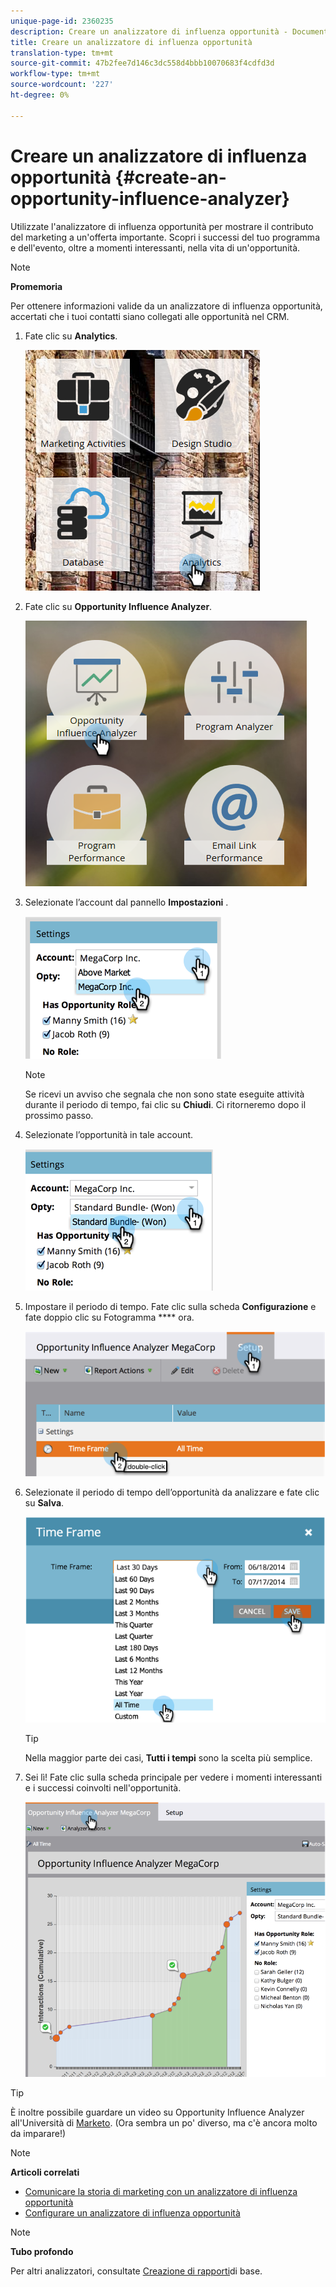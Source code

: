```yaml
---
unique-page-id: 2360235
description: Creare un analizzatore di influenza opportunità - Documenti Marketo - Documentazione prodotto
title: Creare un analizzatore di influenza opportunità
translation-type: tm+mt
source-git-commit: 47b2fee7d146c3dc558d4bbb10070683f4cdfd3d
workflow-type: tm+mt
source-wordcount: '227'
ht-degree: 0%

---
```



# Creare un analizzatore di influenza opportunità {#create-an-opportunity-influence-analyzer}

Utilizzate l&#39;analizzatore di influenza opportunità per mostrare il contributo del marketing a un&#39;offerta importante. Scopri i successi del tuo programma e dell&#39;evento, oltre a momenti interessanti, nella vita di un&#39;opportunità.

>[!NOTE]
>
>**Promemoria**
>
>Per ottenere informazioni valide da un analizzatore di influenza opportunità, accertati che i tuoi contatti siano collegati alle opportunità nel CRM.

1. Fate clic su **Analytics**.

   ![](assets/analytics.png)

1. Fate clic su **Opportunity Influence Analyzer**.

   ![](assets/two.png)

1. Selezionate l’account dal pannello **Impostazioni** .

   ![](assets/image2014-9-17-8-3a56-3a32.png)

   >[!NOTE]
   >
   >Se ricevi un avviso che segnala che non sono state eseguite attività durante il periodo di tempo, fai clic su **Chiudi**. Ci ritorneremo dopo il prossimo passo.

1. Selezionate l’opportunità in tale account.

   ![](assets/image2014-9-17-8-3a56-3a48.png)

1. Impostare il periodo di tempo. Fate clic sulla scheda **Configurazione** e fate doppio clic su Fotogramma **** ora.

   ![](assets/image2014-9-17-8-3a57-3a17.png)

1. Selezionate il periodo di tempo dell’opportunità da analizzare e fate clic su **Salva**.

   ![](assets/image2014-9-17-8-3a57-3a27.png)

   >[!TIP]
   >
   >
   >Nella maggior parte dei casi, **Tutti i tempi** sono la scelta più semplice.

1. Sei lì! Fate clic sulla scheda principale per vedere i momenti interessanti e i successi coinvolti nell&#39;opportunità.

   ![](assets/image2014-9-17-8-3a57-3a42.png)

>[!TIP]
>
>È inoltre possibile guardare un video su Opportunity Influence Analyzer all&#39;Università di [Marketo](https://learn.marketo.com). (Ora sembra un po&#39; diverso, ma c&#39;è ancora molto da imparare!)

>[!NOTE]
>
>**Articoli correlati**
>
>* [Comunicare la storia di marketing con un analizzatore di influenza opportunità](tell-the-marketing-story-with-an-opportunity-influence-analyzer.md)
>* [Configurare un analizzatore di influenza opportunità](configure-an-opportunity-influence-analyzer.md)

>



>[!NOTE]
>
>**Tubo profondo**
>
>Per altri analizzatori, consultate [Creazione di rapporti](http://docs.marketo.com/display/docs/basic+reporting)di base.

